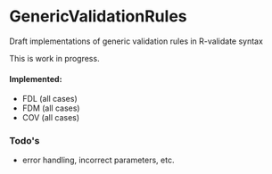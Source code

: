 # GenericValidationRules
Draft implementations of generic validation rules in R-validate syntax

This is work in progress.

#### Implemented:
- FDL (all cases)
- FDM (all cases)
- COV (all cases)


### Todo's
- error handling, incorrect parameters, etc.
